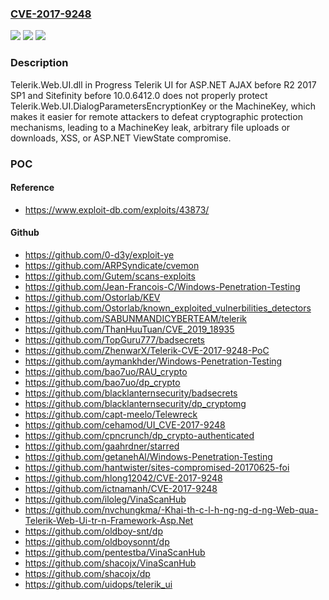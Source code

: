 ### [CVE-2017-9248](https://cve.mitre.org/cgi-bin/cvename.cgi?name=CVE-2017-9248)
![](https://img.shields.io/static/v1?label=Product&message=n%2Fa&color=blue)
![](https://img.shields.io/static/v1?label=Version&message=n%2Fa&color=blue)
![](https://img.shields.io/static/v1?label=Vulnerability&message=n%2Fa&color=brighgreen)

### Description

Telerik.Web.UI.dll in Progress Telerik UI for ASP.NET AJAX before R2 2017 SP1 and Sitefinity before 10.0.6412.0 does not properly protect Telerik.Web.UI.DialogParametersEncryptionKey or the MachineKey, which makes it easier for remote attackers to defeat cryptographic protection mechanisms, leading to a MachineKey leak, arbitrary file uploads or downloads, XSS, or ASP.NET ViewState compromise.

### POC

#### Reference
- https://www.exploit-db.com/exploits/43873/

#### Github
- https://github.com/0-d3y/exploit-ye
- https://github.com/ARPSyndicate/cvemon
- https://github.com/Gutem/scans-exploits
- https://github.com/Jean-Francois-C/Windows-Penetration-Testing
- https://github.com/Ostorlab/KEV
- https://github.com/Ostorlab/known_exploited_vulnerbilities_detectors
- https://github.com/SABUNMANDICYBERTEAM/telerik
- https://github.com/ThanHuuTuan/CVE_2019_18935
- https://github.com/TopGuru777/badsecrets
- https://github.com/ZhenwarX/Telerik-CVE-2017-9248-PoC
- https://github.com/aymankhder/Windows-Penetration-Testing
- https://github.com/bao7uo/RAU_crypto
- https://github.com/bao7uo/dp_crypto
- https://github.com/blacklanternsecurity/badsecrets
- https://github.com/blacklanternsecurity/dp_cryptomg
- https://github.com/capt-meelo/Telewreck
- https://github.com/cehamod/UI_CVE-2017-9248
- https://github.com/cpncrunch/dp_crypto-authenticated
- https://github.com/gaahrdner/starred
- https://github.com/getanehAl/Windows-Penetration-Testing
- https://github.com/hantwister/sites-compromised-20170625-foi
- https://github.com/hlong12042/CVE-2017-9248
- https://github.com/ictnamanh/CVE-2017-9248
- https://github.com/iloleg/VinaScanHub
- https://github.com/nvchungkma/-Khai-th-c-l-h-ng-ng-d-ng-Web-qua-Telerik-Web-Ui-tr-n-Framework-Asp.Net
- https://github.com/oldboy-snt/dp
- https://github.com/oldboysonnt/dp
- https://github.com/pentestba/VinaScanHub
- https://github.com/shacojx/VinaScanHub
- https://github.com/shacojx/dp
- https://github.com/uidops/telerik_ui

